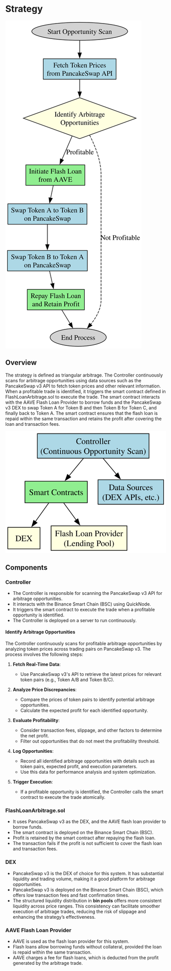 # Strategy

![Strategy Overview Diagram](diagrams/strategy_overview.digraph.svg)

## Overview

The strategy is defined as triangular arbitrage. The Controller continuously scans for arbitrage opportunities using data sources such as the PancakeSwap v3 API to fetch token prices and other relevant information. When a profitable trade is identified, it triggers the smart contract defined in FlashLoanArbitrage.sol to execute the trade. The smart contract interacts with the AAVE Flash Loan Provider to borrow funds and the PancakeSwap v3 DEX to swap Token A for Token B and then Token B for Token C, and finally back to Token A. The smart contract ensures that the flash loan is repaid within the same transaction and retains the profit after covering the loan and transaction fees.

![System Overview Diagram](diagrams/system_overview.digraph.svg)

## Components

### Controller

* The Controller is responsible for scanning the PancakeSwap v3 API for arbitrage opportunities.
* It interacts with the Binance Smart Chain (BSC) using QuickNode.
* It triggers the smart contract to execute the trade when a profitable opportunity is identified.
* The Controller is deployed on a server to run continuously.

#### Identify Arbitrage Opportunities

The Controller continuously scans for profitable arbitrage opportunities by analyzing token prices across trading pairs on PancakeSwap v3. The process involves the following steps:

1. **Fetch Real-Time Data**:
   * Use PancakeSwap v3's API to retrieve the latest prices for relevant token pairs (e.g., Token A/B and Token B/C).

2. **Analyze Price Discrepancies**:
   * Compare the prices of token pairs to identify potential arbitrage opportunities.
   * Calculate the expected profit for each identified opportunity.

3. **Evaluate Profitability**:
   * Consider transaction fees, slippage, and other factors to determine the net profit.
   * Filter out opportunities that do not meet the profitability threshold.

4. **Log Opportunities**:
   * Record all identified arbitrage opportunities with details such as token pairs, expected profit, and execution parameters.
   * Use this data for performance analysis and system optimization.

5. **Trigger Execution**:
   * If a profitable opportunity is identified, the Controller calls the smart contract to execute the trade atomically.

### FlashLoanArbitrage.sol

* It uses PancakeSwap v3 as the DEX, and the AAVE flash loan provider to borrow funds.
* The smart contract is deployed on the Binance Smart Chain (BSC).
* Profit is retained by the smart contract after repaying the flash loan.
* The transaction fails if the profit is not sufficient to cover the flash loan and transaction fees.

### DEX

* PancakeSwap v3 is the DEX of choice for this system. It has substantial liquidity and trading volume, making it a good platform for arbitrage opportunities.
* PancakeSwap v3 is deployed on the Binance Smart Chain (BSC), which offers low transaction fees and fast confirmation times.
* The structured liquidity distribution in **bin pools** offers more consistent liquidity across price ranges. This consistency can facilitate smoother execution of arbitrage trades, reducing the risk of slippage and enhancing the strategy’s effectiveness.

### AAVE Flash Loan Provider

* AAVE is used as the flash loan provider for this system.
* Flash loans allow borrowing funds without collateral, provided the loan is repaid within the same transaction.
* AAVE charges a fee for flash loans, which is deducted from the profit generated by the arbitrage trade.
